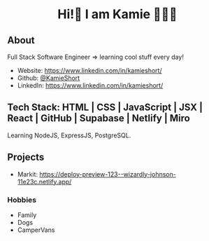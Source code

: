 <h1 align="center">Hi!👋  I am Kamie 👩🏼‍💻</h1>
<p> 
</p>

## About

Full Stack Software Engineer => learning cool stuff every day!

-   Website: https://www.linkedin.com/in/kamieshort/
-   Github: [@KamieShort](https://github.com/KamieShort)
-   LinkedIn: https://www.linkedin.com/in/kamieshort/

## Tech Stack: HTML | CSS | JavaScript | JSX | React | GitHub | Supabase | Netlify | Miro

Learning NodeJS, ExpressJS, PostgreSQL.

## Projects

-   Markit: https://deploy-preview-123--wizardly-johnson-11e23c.netlify.app/

### Hobbies

-   Family
-   Dogs
-   CamperVans
